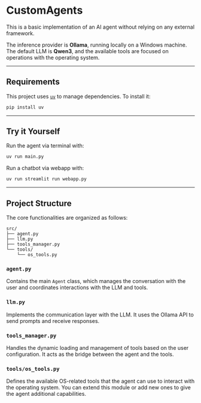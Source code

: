 # CustomAgents

This is a basic implementation of an AI agent without relying on any external framework.

The inference provider is **Ollama**, running locally on a Windows machine.
The default LLM is **Qwen3**, and the available tools are focused on operations with the operating system.

---

## Requirements

This project uses [`uv`](https://github.com/astral-sh/uv) to manage dependencies.
To install it:

```bash
pip install uv
```

---

## Try it Yourself

Run the agent via terminal with:

```bash
uv run main.py
```

Run a chatbot via webapp with:

```bash
uv run streamlit run webapp.py
```

---

## Project Structure

The core functionalities are organized as follows:

```
src/
├── agent.py
├── llm.py
├── tools_manager.py
└── tools/
    └── os_tools.py
```

### `agent.py`

Contains the main `Agent` class, which manages the conversation with the user and coordinates interactions with the LLM and tools.

### `llm.py`

Implements the communication layer with the LLM. It uses the Ollama API to send prompts and receive responses.

### `tools_manager.py`

Handles the dynamic loading and management of tools based on the user configuration. It acts as the bridge between the agent and the tools.

### `tools/os_tools.py`

Defines the available OS-related tools that the agent can use to interact with the operating system.
You can extend this module or add new ones to give the agent additional capabilities.